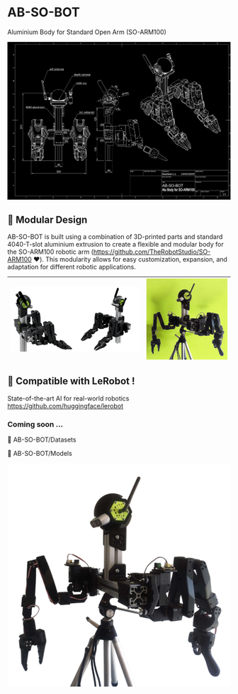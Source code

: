# AB-SO-BOT

Aluminium Body for Standard Open Arm (SO-ARM100)

![AB-SO-BOT Drawing](images/AB-SO-DARK.png)

## 🔩 Modular Design

AB-SO-BOT is built using a combination of 3D-printed parts and standard 4040-T-slot aluminium extrusion to create a flexible and modular body for the SO-ARM100 robotic arm (https://github.com/TheRobotStudio/SO-ARM100 ❤️).
This modularity allows for easy customization, expansion, and adaptation for different robotic applications.

| ![AB-SO-BOT Banner](images/AB-SO-banner.png) | ![AB-SO-BOT Lime](images/ABSO-TRIPOD-LIME.png) |
|----------------------------------------------|-------------------------------------------|

## 🤗 Compatible with LeRobot !
State-of-the-art AI for real-world robotics
https://github.com/huggingface/lerobot
###  Coming soon ...

🧪 AB-SO-BOT/Datasets

🧠 AB-SO-BOT/Models

![AB-SO-BOT Lime](images/ABSO-TRIPOD.png)
